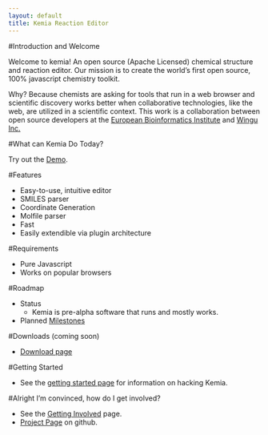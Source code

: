 ```yaml
---
layout: default
title: Kemia Reaction Editor
---
```


#Introduction and Welcome

Welcome to kemia! An open source (Apache Licensed) chemical structure and reaction editor. Our mission is to create the world’s first open source, 100% javascript chemistry toolkit.  

Why?  Because chemists are asking for tools that run in a web browser and scientific discovery works better when collaborative technologies, like the web, are utilized in a scientific context. This work is a collaboration between open source developers at the [European Bioinformatics Institute](http://www.ebi.ac.uk/ "EBI") and [Wingu Inc.](http://www.wingu.com "Wingu")

#What can Kemia Do Today?

Try out the [Demo](http://kemia.github.com/demos/2010/08/23/reaction-editor.html).

#Features

* Easy-to-use, intuitive editor
* SMILES parser
* Coordinate Generation
* Molfile parser
* Fast
* Easily extendible via plugin architecture

#Requirements

* Pure Javascript
* Works on popular browsers

#Roadmap

* Status  
    * Kemia is pre-alpha software that runs and mostly works.
* Planned [Milestones](http://kemia.lighthouseapp.com/projects/58696-kemia/milestones)

#Downloads (coming soon)
* [Download page](http://github.com/kemia/kemia/downloads)

#Getting Started
* See the [getting started page](http://wiki.github.com/kemia/kemia/getting-started) for information on hacking Kemia.

#Alright I’m convinced, how do I get involved?

* See the [Getting Involved](http://wiki.github.com/kemia/kemia/getting-involved) page.
* [Project Page](http://github.com/kemia/kemia) on github.

